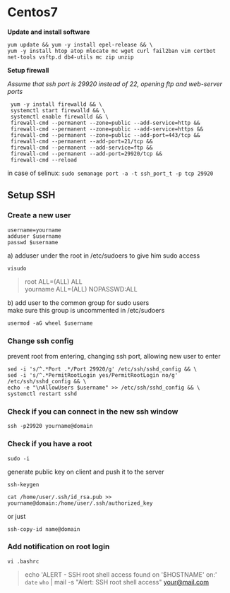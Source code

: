 Centos7
========================

**Update and install software**  

	yum update && yum -y install epel-release && \  
	yum -y install htop atop mlocate mc wget curl fail2ban vim certbot net-tools vsftp.d db4-utils mc zip unzip
	

**Setup firewall**

*Assume that ssh port is 29920 instead of 22, opening ftp and web-server ports*

	
	 yum -y install firewalld && \
	 systemctl start firewalld && \
	 systemctl enable firewalld && \
	 firewall-cmd --permanent --zone=public --add-service=http &&
	 firewall-cmd --permanent --zone=public --add-service=https &&
	 firewall-cmd --permanent --zone=public --add-port=443/tcp &&
	 firewall-cmd --permanent --add-port=21/tcp &&
	 firewall-cmd --permanent --add-service=ftp &&
	 firewall-cmd --permanent --add-port=29920/tcp &&
	 firewall-cmd --reload

in case of selinux:
`sudo semanage port -a -t ssh_port_t -p tcp 29920`
## **Setup SSH**
### Create a new user

  
	username=yourname  
	adduser $username
	passwd $username  

a) adduser under the root in /etc/sudoers to give him sudo access  

	visudo
	
> root		ALL=(ALL)       ALL  
> yourname		ALL=(ALL)       NOPASSWD:ALL

b) add user to the common group for sudo users  
make sure this group is uncommented in /etc/sudoers

	usermod -aG wheel $username

### Change ssh config  
prevent root from entering, changing ssh port, allowing new user to enter
	
	sed -i 's/^.*Port .*/Port 29920/g' /etc/ssh/sshd_config && \
	sed -i 's/^.*PermitRootLogin yes/PermitRootLogin no/g' /etc/ssh/sshd_config && \
	echo -e "\nAllowUsers $username" >> /etc/ssh/sshd_config && \
	systemctl restart sshd
	
### Check if you can connect in the new ssh window  
	ssh -p29920 yourname@domain
 
### Check if you have a root  

	sudo -i 
  
generate public key on client and push it to the server  

	ssh-keygen  
`cat /home/user/.ssh/id_rsa.pub >> yourname@domain:/home/user/.ssh/authorized_key`  

or just  

`ssh-copy-id name@domain`

### Add notification on root login 
	vi .bashrc  
> echo 'ALERT - SSH root shell access found on '$HOSTNAME' on:' `date` `who` | mail -s "Alert: SSH root shell access" your@mail.com
